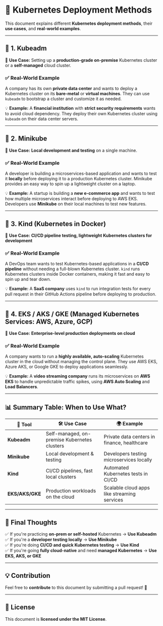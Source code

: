 # 🚀 Kubernetes Deployment Methods

This document explains different **Kubernetes deployment methods**, their **use cases**, and **real-world examples**.

---

## 📌 1. Kubeadm

🔹 **Use Case:** Setting up a **production-grade on-premise** Kubernetes cluster or a **self-managed** cloud cluster.

### ✅ Real-World Example
A company has its own **private data center** and wants to deploy a Kubernetes cluster on its **bare-metal** or **virtual machines**. They can use `kubeadm` to bootstrap a cluster and customize it as needed.

💡 **Example:** A **financial institution** with **strict security requirements** wants to avoid cloud dependency. They deploy their own Kubernetes cluster using `kubeadm` on their data center servers.

---

## 📌 2. Minikube

🔹 **Use Case:** **Local development and testing** on a single machine.

### ✅ Real-World Example
A developer is building a microservices-based application and wants to test it **locally** before deploying it to a production Kubernetes cluster. Minikube provides an easy way to spin up a lightweight cluster on a laptop.

💡 **Example:** A startup is building a **new e-commerce app** and wants to test how multiple microservices interact before deploying to AWS EKS. Developers use **Minikube** on their local machines to test new features.

---

## 📌 3. Kind (Kubernetes in Docker)

🔹 **Use Case:** **CI/CD pipeline testing, lightweight Kubernetes clusters for development**

### ✅ Real-World Example
A DevOps team wants to test Kubernetes-based applications in a **CI/CD pipeline** without needing a full-blown Kubernetes cluster. `kind` runs Kubernetes clusters inside Docker containers, making it fast and easy to spin up and tear down.

💡 **Example:** A **SaaS company** uses `kind` to run integration tests for every pull request in their GitHub Actions pipeline before deploying to production.

---

## 📌 4. EKS / AKS / GKE (Managed Kubernetes Services: AWS, Azure, GCP)

🔹 **Use Case:** **Enterprise-level production deployments on cloud**

### ✅ Real-World Example
A company wants to run a **highly available, auto-scaling** Kubernetes cluster in the cloud without managing the control plane. They use AWS EKS, Azure AKS, or Google GKE to deploy applications seamlessly.

💡 **Example:** A **video streaming company** runs its microservices on **AWS EKS** to handle unpredictable traffic spikes, using **AWS Auto Scaling** and **Load Balancers**.

---

## 📊 Summary Table: When to Use What?

| 🚀 Tool | 🛠️ Use Case | 🌍 Example |
|--------|------------|------------|
| **Kubeadm** | Self-managed, on-premise Kubernetes clusters | Private data centers in finance, healthcare |
| **Minikube** | Local development & testing | Developers testing microservices locally |
| **Kind** | CI/CD pipelines, fast local clusters | Automated Kubernetes tests in CI/CD |
| **EKS/AKS/GKE** | Production workloads on the cloud | Scalable cloud apps like streaming services |

---

## 🎯 Final Thoughts
✅ If you're practicing **on-prem or self-hosted** Kubernetes → **Use Kubeadm**  
✅ If you're a **developer testing locally** → **Use Minikube**  
✅ If you're doing **CI/CD and quick Kubernetes testing** → **Use Kind**  
✅ If you're going **fully cloud-native** and need **managed Kubernetes** → **Use EKS, AKS, or GKE**  

---

## 💡 Contribution
Feel free to **contribute** to this document by submitting a pull request! 🚀

---

## 📜 License
This document is **licensed under the MIT License**.